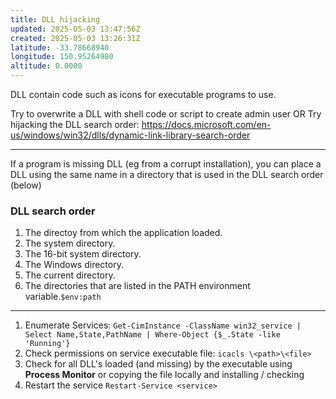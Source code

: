 ```yaml
---
title: DLL hijacking
updated: 2025-05-03 13:47:56Z
created: 2025-05-03 13:26:31Z
latitude: -33.78668940
longitude: 150.95264980
altitude: 0.0000
---
```


DLL contain code such as icons for executable programs to use.

Try to overwrite a DLL with shell code or script to create admin user
OR
Try hijacking the DLL search order:
https://docs.microsoft.com/en-us/windows/win32/dlls/dynamic-link-library-search-order

* * *
If a program is missing DLL (eg from a corrupt installation), you can place a DLL using the same name in a directory that is used in the DLL search order (below)
### DLL search order
1. The directoy from which the application loaded.
2. The system directory.
3. The 16-bit system directory.
4. The Windows directory.
5. The current directory.
6. The directories that are listed in the PATH environment variable.`$env:path`

* * *
1. Enumerate Services:
`Get-CimInstance -ClassName win32_service | Select Name,State,PathName | Where-Object {$_.State -like 'Running'}`
2. Check permissions on service executable file:
`icacls \<path>\<file>`
3. Check for all DLL's loaded (and missing) by the executable using **Process Monitor** or copying the file locally and installing / checking
4. Restart the service
`Restart-Service <service>`